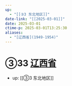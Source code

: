 ```yaml
---
up:
  - "[[③3 东北地区]]"
date-link: "[[2025-03-01]]"
date: 2025-03-01
ctime-p: 2025-03-01T13:25:30
aliases:
  - "[辽西省](1949-1954)"
---
```


# ③33 [辽西省](1949-1954)

- up: [[③3 东北地区]]
